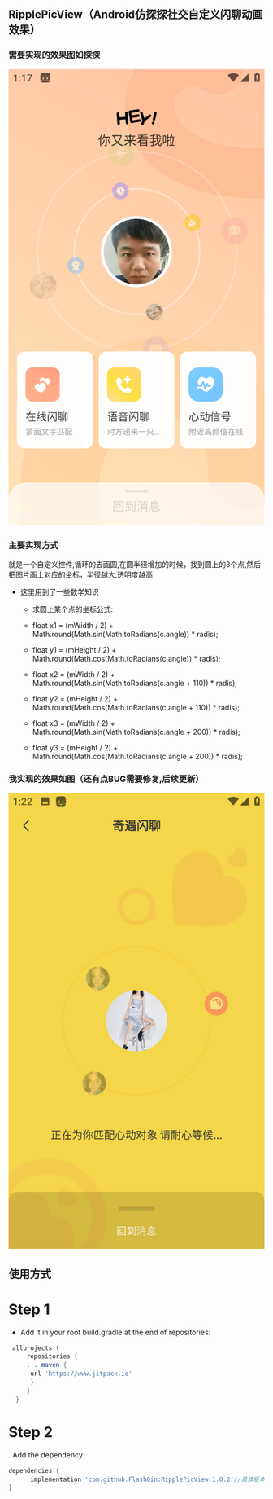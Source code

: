 ## RipplePicView（Android仿探探社交自定义闪聊动画效果）

### 需要实现的效果图如探探

![默认](images/Screenshot_20230130-131719.png)
### 主要实现方式
就是一个自定义控件,循环的去画圆,在圆半径增加的时候，找到圆上的3个点,然后把图片画上对应的坐标，半径越大,透明度越高

* 这里用到了一些数学知识
  * 求圆上某个点的坐标公式:
  * float x1 = (mWidth / 2) + Math.round(Math.sin(Math.toRadians(c.angle)) * radis);
  * float y1 = (mHeight / 2) + Math.round(Math.cos(Math.toRadians(c.angle)) * radis);

  * float x2 = (mWidth / 2) + Math.round(Math.sin(Math.toRadians(c.angle + 110)) * radis);
  * float y2 = (mHeight / 2) + Math.round(Math.cos(Math.toRadians(c.angle + 110)) * radis);

  * float x3 = (mWidth / 2) + Math.round(Math.sin(Math.toRadians(c.angle + 200)) * radis);
  * float y3 = (mHeight / 2) + Math.round(Math.cos(Math.toRadians(c.angle + 200)) * radis);

### 我实现的效果如图（还有点BUG需要修复,后续更新）

![默认](images/Screenshot_20230130-132234.png)

## 使用方式

# Step 1

* Add it in your root build.gradle at the end of repositories:

```groovy 
 allprojects {
     repositories { 
     ... maven {
      url 'https://www.jitpack.io' 
      } 
     } 
  }
```  

# Step 2

. Add the dependency

```groovy  
dependencies {
	  implementation 'com.github.FlashQin:RipplePicView:1.0.2'//具体版本号请查看最新版本号
}
``` 
